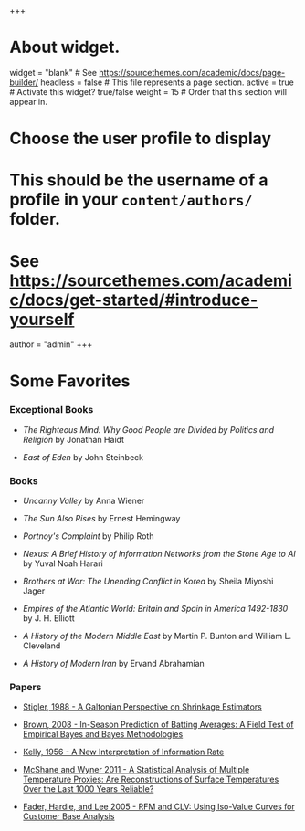 +++
# About widget.
widget = "blank"  # See https://sourcethemes.com/academic/docs/page-builder/
headless = false  # This file represents a page section.
active = true  # Activate this widget? true/false
weight = 15  # Order that this section will appear in.

# Choose the user profile to display
# This should be the username of a profile in your `content/authors/` folder.
# See https://sourcethemes.com/academic/docs/get-started/#introduce-yourself
author = "admin"
+++

# Some Favorites

### Exceptional Books 

* _The Righteous Mind: Why Good People are Divided by Politics and Religion_ by Jonathan Haidt

* _East of Eden_ by John Steinbeck

### Books 

* _Uncanny Valley_ by Anna Wiener

* _The Sun Also Rises_ by Ernest Hemingway

* _Portnoy's Complaint_ by Philip Roth

* _Nexus: A Brief History of Information Networks from the Stone Age to AI_ by Yuval Noah Harari

* _Brothers at War: The Unending Conflict in Korea_ by Sheila Miyoshi Jager

* _Empires of the Atlantic World: Britain and Spain in America 1492-1830_ by J. H. Elliott

* _A History of the Modern Middle East_ by Martin P. Bunton and William L. Cleveland

* _A History of Modern Iran_ by Ervand Abrahamian

### Papers

* [Stigler, 1988 - A Galtonian Perspective on Shrinkage Estimators](/pdf/fave_papers/Stigler_galtonian_shrinkage.pdf)

* [Brown, 2008 - In-Season Prediction of Batting Averages: A Field Test of Empirical Bayes and Bayes Methodologies](/pdf/fave_papers/Brown2008.pdf)

* [Kelly, 1956 - A New Interpretation of Information Rate](/pdf/fave_papers/Kelly1956.pdf)

* [McShane and Wyner 2011 - A Statistical Analysis of Multiple Temperature Proxies: Are Reconstructions of Surface Temperatures Over the Last 1000 Years Reliable?](/pdf/fave_papers/WynerMcshane2011.pdf)

* [Fader, Hardie, and Lee 2005 - RFM and CLV: Using Iso-Value Curves for Customer Base Analysis](/pdf/fave_papers/Fader_CLV_2005.pdf)











